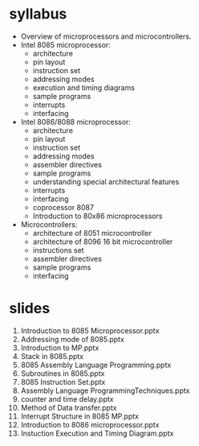 # syllabus
- Overview of microprocessors and microcontrollers.
- Intel 8085 microprocessor:
  -  architecture
  -  pin layout
  -  instruction set
  -  addressing modes 
  -  execution and timing diagrams 
  -  sample programs 
  -  interrupts 
  -  interfacing
- Intel 8086/8088 microprocessor:
  -  architecture 
  -  pin layout 
  -  instruction set 
  -  addressing modes 
  -  assembler directives 
  -  sample programs 
  -  understanding special architectural features 
  -  interrupts 
  -  interfacing 
  -  coprocessor 8087 
  -  Introduction to 80x86 microprocessors
- Microcontrollers:
  -  architecture of 8051 microcontroller 
  -  architecture of 8096 16 bit microcontroller 
  -  instructions set 
  -  assembler directives 
  -  sample programs 
  -  interfacing
# slides
 1. Introduction to 8085 Microprocessor.pptx
 2. Addressing mode of 8085.pptx
 3. Introduction to MP.pptx
 4. Stack in 8085.pptx
 5. 8085 Assembly Language Programming.pptx
 6. Subroutines in 8085.pptx
 7. 8085 Instruction Set.pptx
 8. Assembly Language ProgrammingTechniques.pptx
 9. counter and time delay.pptx
 10. Method of Data transfer.pptx
 11. Interrupt Structure in 8085 MP.pptx
 12. Introduction to 8086 microprocessor.pptx
 13. Instuction Execution and Timing Diagram.pptx
